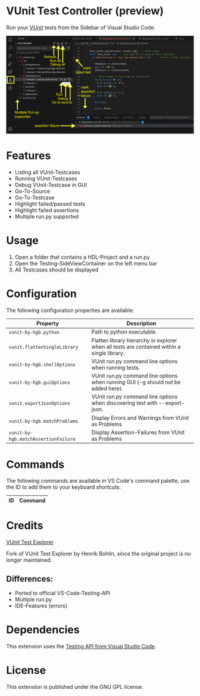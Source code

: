 # VUnit Test Controller (preview)

Run your [VUnit](https://vunit.github.io/) tests from the Sidebar of Visual Studio Code.

![UI example](/img/screenshot.png?raw=true)

# Features

- Listing all VUnit-Testcases
- Running VUnit-Testcases
- Debug VUnit-Testcase in GUI
- Go-To-Source
- Go-To-Testcase
- Highlight failed/passed tests
- Highlight failed assertions
- Multiple run.py supported

# Usage

1. Open a folder that contains a HDL-Project and a run.py
2. Open the Testing-SideViewContainer on the left menu bar
3. All Testcases should be displayed

# Configuration

The following configuration properties are available:

Property                              | Description
--------------------------------------|---------------------------------------------------------------
`vunit-by-hgb.python`                 | Path to python executable.
`vunit.flattenSingleLibrary`          | Flatten library hierarchy in explorer when all tests are contained within a single library.
`vunit-by-hgb.shellOptions`           | VUnit run.py command line options when running tests.
`vunit-by-hgb.guiOptions`             | VUnit run.py command line options when running GUI (-g should not be added here).
`vunit.exportJsonOptions`             | VUnit run.py command line options when discovering test with --export-json.
`vunit-by-hgb.matchProblems`          | Display Errors and Warnings from VUnit as Problems
`vunit-by-hgb.matchAssertionFailure`  | Display Assertion-Failures from VUnit as Problems
# Commands

The following commands are available in VS Code's command palette, use the ID to add them to your keyboard shortcuts:

ID                                   | Command
-------------------------------------|--------------------------------------------

# Credits
[VUnit Test Explorer](https://github.com/Bochlin/vunit-test-explorer)

Fork of VUnit Test Explorer by Henrik Bohlin, since the original project is no longer maintained.

Differences:
---
- Ported to official VS-Code-Testing-API
- Multiple run.py
- IDE-Features (errors)

# Dependencies

This extension uses the [Testing API from Visual Studio Code](https://code.visualstudio.com/api/extension-guides/testing).

# License

This extension is published under the GNU GPL license.